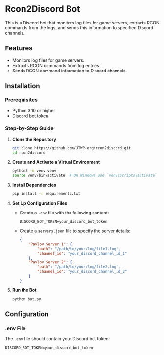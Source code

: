 # Rcon2Discord Bot

This is a Discord bot that monitors log files for game servers, extracts RCON commands from the logs, and sends this information to specified Discord channels.

## Features

- Monitors log files for game servers.
- Extracts RCON commands from log entries.
- Sends RCON command information to Discord channels.

## Installation

### Prerequisites

- Python 3.10 or higher
- Discord bot token

### Step-by-Step Guide

1. **Clone the Repository**

    ```sh
    git clone https://github.com/JTWP-org/rcon2discord.git
    cd rcon2discord
    ```

2. **Create and Activate a Virtual Environment**

    ```sh
    python3 -m venv venv
    source venv/bin/activate  # On Windows use `venv\Scripts\activate`
    ```

3. **Install Dependencies**

    ```sh
    pip install -r requirements.txt
    ```

4. **Set Up Configuration Files**

    - Create a `.env` file with the following content:

      ```env
      DISCORD_BOT_TOKEN=your_discord_bot_token
      ```

    - Create a `servers.json` file to specify the server details:

      ```json
      {
          "Pavlov Server 1": {
              "path": "/path/to/your/log/file1.log",
              "channel_id": "your_discord_channel_id_1"
          },
          "Pavlov Server 2": {
              "path": "/path/to/your/log/file2.log",
              "channel_id": "your_discord_channel_id_2"
          }
      }
      ```

5. **Run the Bot**

    ```sh
    python bot.py
    ```

## Configuration

### .env File

The `.env` file should contain your Discord bot token:

```env
DISCORD_BOT_TOKEN=your_discord_bot_token
